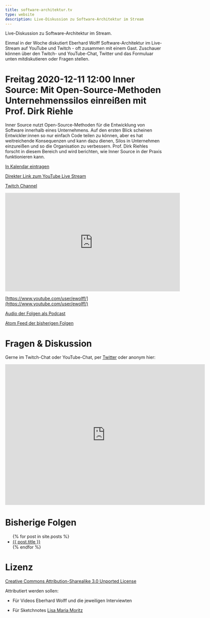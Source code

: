 ```yaml
---
title: software-architektur.tv
type: website
description: Live-Diskussion zu Software-Architektur im Stream
---
```


Live-Diskussion zu Software-Architektur im Stream. 

Einmal in der Woche diskutiert Eberhard Wolff Software-Architektur im
Live-Stream auf YouTube und Twitch - oft zusammen mit einem
Gast. Zuschauer können über den Twitch- und YouTube-Chat, Twitter und
das Formuluar unten mitdiskutieren oder Fragen
stellen. 

# Freitag 2020-12-11 12:00 Inner Source: Mit Open-Source-Methoden Unternehmenssilos einreißen mit Prof. Dirk Riehle

Inner Source nutzt Open-Source-Methoden für die Entwicklung von
Software innerhalb eines Unternehmens. Auf den ersten Blick scheinen
Entwickler:innen so nur einfach Code teilen zu können, aber es hat
weitreichende Konsequenzen und kann dazu dienen, Silos in Unternehmen
einzureißen und so die Organisation zu verbessern. Prof. Dirk Riehles
forscht in diesem Bereich und wird berichten, wie Inner Source in der
Praxis funktionieren kann.

[In Kalendar eintragen](termin.ics)

[Direkter Link zum YouTube Live Stream](https://www.youtube.com/watch?v=N_NZ3mFZvyA)

[Twitch Channel](https://www.twitch.tv/ebrwolff)

<div class="embed-container">
	<iframe width="560" height="315"
src="https://www.youtube.com/embed/Tot3w7iwXQI" frameborder="0"
allow="accelerometer; autoplay; encrypted-media; gyroscope;
       picture-in-picture" allowfullscreen></iframe>
</div>

[https://www.youtube.com/user/ewolff/](https://www.youtube.com/user/ewolff/)

[Audio der Folgen als Podcast](podcast.html)

[Atom Feed der bisherigen Folgen](feed.xml)

# Fragen & Diskussion

Gerne im Twitch-Chat oder YouTube-Chat, per [Twitter](https://twitter.com/ewolff) oder anonym
hier:

<div class="embed-container">
<div class="ratio4x3">
<iframe
src="https://docs.google.com/forms/d/e/1FAIpQLSf0xIZkNG_wRJ0IiobVcO3Z-q3dQMcwYTww0wgiWCupZCKM4A/viewform?embedded=true"
width="640" height="450" frameborder="0" marginheight="0"
marginwidth="0">Loading…</iframe>
</div>
</div>

# Bisherige Folgen

<ul>
{% for post in site.posts %}
   <li>
   <a href="{{ post.url }}">{{ post.title }}</a>
   </li>
{% endfor %}
</ul>

# Lizenz

[Creative Commons Attribution-Sharealike 3.0 Unported
License](http://creativecommons.org/licenses/by-sa/3.0/)

Attributiert werden sollen:

* Für Videos Eberhard Wolff und die jeweiligen Interviewten

* Für Sketchnotes [Lisa Maria Moritz](https://twitter.com/Teapot4181)
